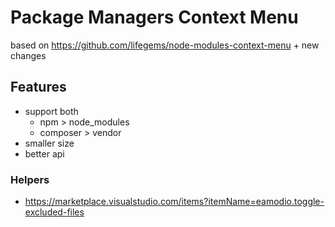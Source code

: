 # Package Managers Context Menu

based on https://github.com/lifegems/node-modules-context-menu + new changes

## Features

- support both
    - npm > node_modules
    - composer > vendor
- smaller size
- better api

### Helpers

- https://marketplace.visualstudio.com/items?itemName=eamodio.toggle-excluded-files
